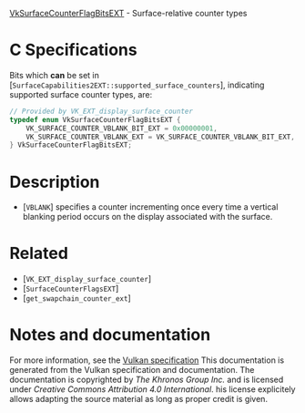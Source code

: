 [VkSurfaceCounterFlagBitsEXT](https://www.khronos.org/registry/vulkan/specs/1.3-extensions/man/html/VkSurfaceCounterFlagBitsEXT.html) - Surface-relative counter types

# C Specifications
Bits which  **can**  be set in
[`SurfaceCapabilities2EXT::supported_surface_counters`], indicating
supported surface counter types, are:
```c
// Provided by VK_EXT_display_surface_counter
typedef enum VkSurfaceCounterFlagBitsEXT {
    VK_SURFACE_COUNTER_VBLANK_BIT_EXT = 0x00000001,
    VK_SURFACE_COUNTER_VBLANK_EXT = VK_SURFACE_COUNTER_VBLANK_BIT_EXT,
} VkSurfaceCounterFlagBitsEXT;
```

# Description
- [`VBLANK`] specifies a counter incrementing once every time a vertical blanking period occurs on the display associated with the surface.

# Related
- [`VK_EXT_display_surface_counter`]
- [`SurfaceCounterFlagsEXT`]
- [`get_swapchain_counter_ext`]

# Notes and documentation
For more information, see the [Vulkan specification](https://www.khronos.org/registry/vulkan/specs/1.3-extensions/html/vkspec.html)
This documentation is generated from the Vulkan specification and documentation.
The documentation is copyrighted by *The Khronos Group Inc.* and is licensed under *Creative Commons Attribution 4.0 International*.
his license explicitely allows adapting the source material as long as proper credit is given.
        